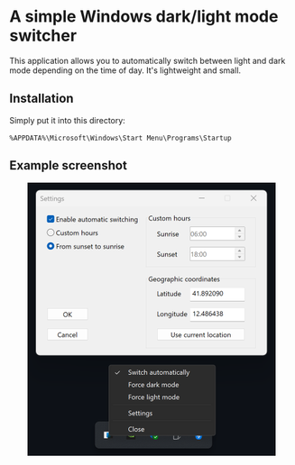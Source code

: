 # A simple Windows dark/light mode switcher

This application allows you to automatically switch between light and dark mode depending on the time of day. It's lightweight and small.

## Installation

Simply put it into this directory:
```
%APPDATA%\Microsoft\Windows\Start Menu\Programs\Startup
```

## Example screenshot

<div style="max-width: 440px; margin: 0 auto">

![An example screenshot](./doc/screenshot.png)

</div>

